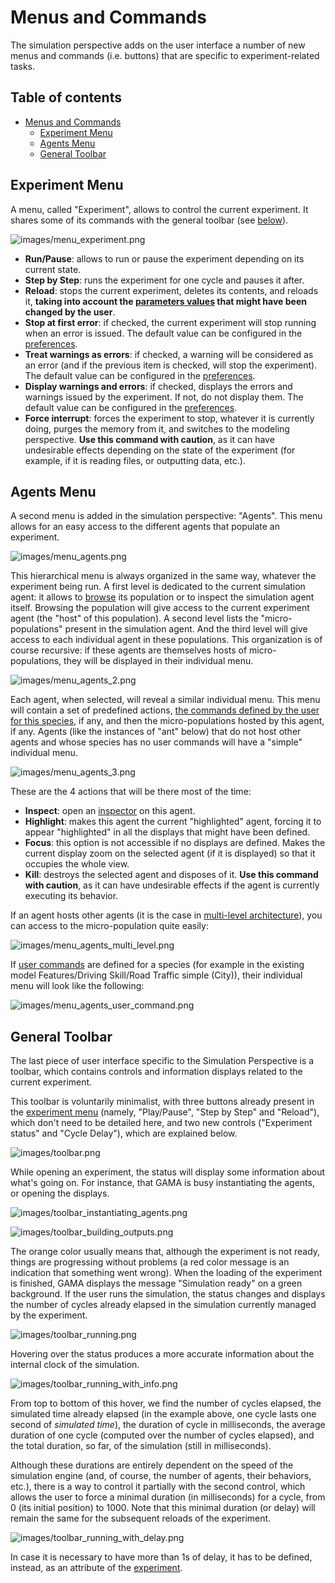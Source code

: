 
# Menus and Commands



The simulation perspective adds on the user interface a number of new menus and commands (i.e. buttons) that are specific to experiment-related tasks.



## Table of contents 

* [Menus and Commands](#menus-and-commands)
	* [Experiment Menu](#experiment-menu)
	* [Agents Menu](#agents-menu)
	* [General Toolbar](#general-toolbar)



## Experiment Menu
A menu, called "Experiment", allows to control the current experiment. It shares some of its commands with the general toolbar (see [below](#general-toolbar)).

![images/menu_experiment.png](images/menu_experiment.png)


  * **Run/Pause**: allows to run or pause the experiment depending on its current state.
  * **Step by Step**: runs the experiment for one cycle and pauses it after.
  * **Reload**: stops the current experiment, deletes its contents, and reloads it, **taking into account the [parameters values](https://github.com/gama-platform/gama/wiki/Content\References\PlatformDocumentation\RunningExperiments\ParametersView.md) that might have been changed by the user**.
  * **Stop at first error**: if checked, the current experiment will stop running when an error is issued. The default value can be configured in the [preferences](https://github.com/gama-platform/gama/wiki/Content\References\PlatformDocumentation\Preferences.md).
  * **Treat warnings as errors**: if checked, a warning will be considered as an error (and if the previous item is checked, will stop the experiment). The default value can be configured in the [preferences](https://github.com/gama-platform/gama/wiki/Content\References\PlatformDocumentation\Preferences.md).
  * **Display warnings and errors**: if checked, displays the errors and warnings issued by the experiment. If not, do not display them. The default value can be configured in the [preferences](https://github.com/gama-platform/gama/wiki/Content\References\PlatformDocumentation\Preferences.md).
  * **Force interrupt**: forces the experiment to stop, whatever it is currently doing, purges the memory from it, and switches to the modeling perspective. **Use this command with caution**, as it can have undesirable effects depending on the state of the experiment (for example, if it is reading files, or outputting data, etc.).






## Agents Menu

A second menu is added in the simulation perspective: "Agents". This menu allows for an easy access to the different agents that populate an experiment.

![images/menu_agents.png](images/menu_agents.png)


This hierarchical menu is always organized in the same way, whatever the experiment being run. A first level is dedicated to the current simulation agent: it allows to [browse](https://github.com/gama-platform/gama/wiki/Content\References\PlatformDocumentation\RunningExperiments\InspectorsAndMonitors.md) its population or to inspect the simulation agent itself. Browsing the population will give access to the current experiment agent (the "host" of this population). A second level lists the "micro-populations" present in the simulation agent. And the third level will give access to each individual agent in these populations. This organization is of course recursive: if these agents are themselves hosts of micro-populations, they will be displayed in their individual menu.

![images/menu_agents_2.png](images/menu_agents_2.png)



Each agent, when selected, will reveal a similar individual menu. This menu will contain a set of predefined actions, [the commands defined by the user for this species](G__DefiningUserCommands), if any, and then the micro-populations hosted by this agent, if any. Agents (like the instances of "ant" below) that do not host other agents and whose species has no user commands will have a "simple" individual menu.

![images/menu_agents_3.png](images/menu_agents_3.png)

These are the 4 actions that will be there most of the time:

  * **Inspect**: open an [inspector](https://github.com/gama-platform/gama/wiki/Content\References\PlatformDocumentation\RunningExperiments\InspectorsAndMonitors.md) on this agent.
  * **Highlight**: makes this agent the current "highlighted" agent, forcing it to appear "highlighted" in all the displays that might have been defined.
  * **Focus**: this option is not accessible if no displays are defined. Makes the current display zoom on the selected agent (if it is displayed) so that it occupies the whole view.
  * **Kill**: destroys the selected agent and disposes of it. **Use this command with caution**, as it can have undesirable effects if the agent is currently executing its behavior.

If an agent hosts other agents (it is the case in [multi-level architecture](G__MultiLevel)), you can access to the micro-population quite easily: 

![images/menu_agents_multi_level.png](images/menu_agents_multi_level.png)

If [user commands](G__UserControlled) are defined for a species (for example in the existing model Features/Driving Skill/Road Traffic simple (City)), their individual menu will look like the following:

![images/menu_agents_user_command.png](images/menu_agents_user_command.png)




## General Toolbar

The last piece of user interface specific to the Simulation Perspective is a toolbar, which contains controls and information displays related to the current experiment.

This toolbar is voluntarily minimalist, with three buttons already present in the [experiment menu](#experiment-menu) (namely, "Play/Pause", "Step by Step" and "Reload"), which don't need to be detailed here, and two new controls ("Experiment status" and "Cycle Delay"), which are explained below.

![images/toolbar.png](images/toolbar.png)


While opening an experiment, the status will display some information about what's going on. For instance, that GAMA is busy instantiating the agents, or opening the displays.

![images/toolbar_instantiating_agents.png](images/toolbar_instantiating_agents.png)


![images/toolbar_building_outputs.png](images/toolbar_building_outputs.png)


The orange color usually means that, although the experiment is not ready, things are progressing without problems (a red color message is an indication that something went wrong). When the loading of the experiment is finished, GAMA displays the message "Simulation ready" on a green background. If the user runs the simulation, the status changes and displays the number of cycles already elapsed in the simulation currently managed by the experiment.

![images/toolbar_running.png](images/toolbar_running.png)


Hovering over the status produces a more accurate information about the internal clock of the simulation.

![images/toolbar_running_with_info.png](images/toolbar_running_with_info.png)



From top to bottom of this hover, we find the number of cycles elapsed, the simulated time already elapsed (in the example above, one cycle lasts one second of _simulated time_), the duration of cycle in milliseconds, the average duration of one cycle (computed over the number of cycles elapsed), and the total duration, so far, of the simulation (still in milliseconds).

Although these durations are entirely dependent on the speed of the simulation engine (and, of course, the number of agents, their behaviors, etc.), there is a way to control it partially with the second control, which allows the user to force a minimal duration (in milliseconds) for a cycle, from 0 (its initial position) to 1000. Note that this minimal duration (or delay) will remain the same for the subsequent reloads of the experiment.

![images/toolbar_running_with_delay.png](images/toolbar_running_with_delay.png)


In case it is necessary to have more than 1s of delay, it has to be defined, instead, as an attribute of the [experiment](G__ExperimentBuiltInSpecies).
